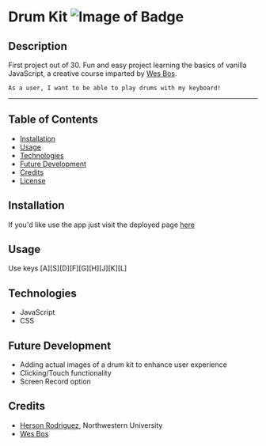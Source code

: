 # Drum Kit ![Image of Badge](https://img.shields.io/badge/DrumKit-v1.0.0-blue)

## Description

First project out of 30. Fun and easy project learning the basics of vanilla JavaScript, a creative course imparted by [Wes Bos](https://github.com/wesbos).

```
As a user, I want to be able to play drums with my keyboard!

```
***

## Table of Contents

* [Installation](#installation)
* [Usage](#usage)
* [Technologies](#technologies)
* [Future Development](#future%20development)
* [Credits](#credits)
* [License](#license)


## Installation

If you'd like use the app just visit the deployed page [here](https://nameless-earth-07765.herokuapp.com/)  


## Usage

Use keys [A][S][D][F][G][H][J][K][L]

## Technologies

- JavaScript
- CSS



## Future Development

* Adding actual images of a drum kit to enhance user experience
* Clicking/Touch functionality
* Screen Record option


## Credits

* [Herson Rodriguez](https://github.com/rodriguezh21), Northwestern University
* [Wes Bos](https://github.com/wesbos)


